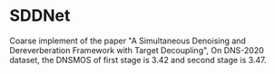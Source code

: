 # SDDNet
Coarse implement of the paper "A Simultaneous Denoising and Dereverberation Framework with Target Decoupling", On DNS-2020 dataset, the DNSMOS of first stage is 3.42 and second stage is 3.47. 
